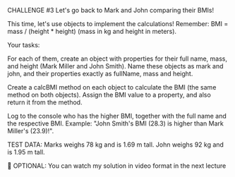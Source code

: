 CHALLENGE #3
Let's go back to Mark and John comparing their BMIs!

This time, let's use objects to implement the calculations! Remember: BMI = mass / (height * height) (mass in kg and height in meters).

Your tasks:

For each of them, create an object with properties for their full name, mass, and height (Mark Miller and John Smith). Name these objects as mark and john, and their properties exactly as fullName, mass and height.

Create a calcBMI method on each object to calculate the BMI (the same method on both objects). Assign the BMI value to a property, and also return it from the method.

Log to the console who has the higher BMI, together with the full name and the respective BMI. Example: "John Smith's BMI (28.3) is higher than Mark Miller's (23.9)!".

TEST DATA: Marks weighs 78 kg and is 1.69 m tall. John weighs 92 kg and is 1.95 m tall.



👋 OPTIONAL: You can watch my solution in video format in the next lecture